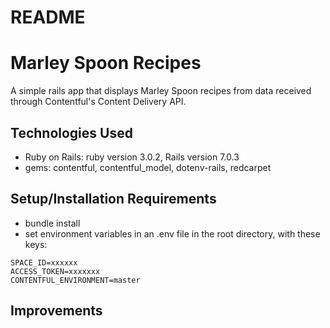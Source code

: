 # README

# Marley Spoon Recipes

A simple rails app that displays Marley Spoon recipes from data received through Contentful's Content Delivery API.

## Technologies Used

* Ruby on Rails: ruby version 3.0.2, Rails version 7.0.3
* gems: contentful, contentful_model, dotenv-rails, redcarpet

## Setup/Installation Requirements

* bundle install
* set environment variables in an .env file in the root directory, with these keys:
```
SPACE_ID=xxxxxx
ACCESS_TOKEN=xxxxxxx
CONTENTFUL_ENVIRONMENT=master
```

## Improvements

